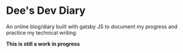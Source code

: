 # Dee's Dev Diary

An online blog/diary built with gatsby JS to document my progress and practice my technical writing.

**This is still a work in progress**

